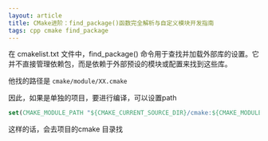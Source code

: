 ```yaml
---
layout: article
title: CMake进阶：find_package()函数完全解析与自定义模块开发指南
tags: cpp cmake find_package
---
```



在 cmakelist.txt 文件中，find_package() 命令用于查找并加载外部库的设置。它并不直接管理依赖包，而是依赖于外部预设的模块或配置来找到这些库。



他找的路径是 `cmake/module/XX.cmake`

因此，如果是单独的项目，要进行编译，可以设置path 

```cmake
set(CMAKE_MODULE_PATH "${CMAKE_CURRENT_SOURCE_DIR}/cmake:${CMAKE_MODULE_PATH}")
```
这样的话，会去项目的cmake 目录找